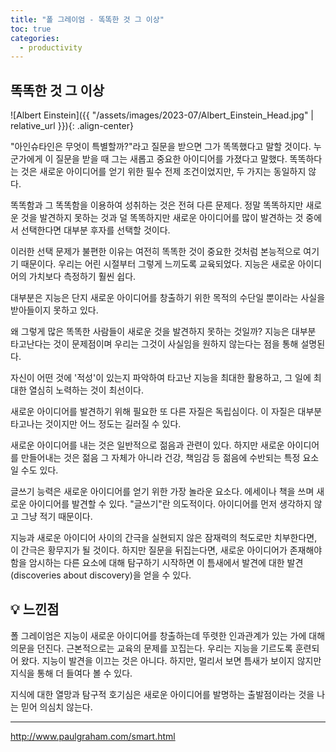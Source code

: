 ```yaml
---
title: "폴 그레이엄 - 똑똑한 것 그 이상"
toc: true
categories:
  - productivity
---
```


## 똑똑한 것 그 이상

![Albert Einstein]({{ "/assets/images/2023-07/Albert_Einstein_Head.jpg" | relative_url }}){: .align-center}

"아인슈타인은 무엇이 특별할까?"라고 질문을 받으면 그가 똑똑했다고 말할 것이다.
누군가에게 이 질문을 받을 때 그는 새롭고 중요한 아이디어를 가졌다고 말했다.
똑똑하다는 것은 새로운 아이디어를 얻기 위한 필수 전제 조건이었지만, 두 가지는 동일하지 않다.

똑똑함과 그 똑똑함을 이용하여 성취하는 것은 전혀 다른 문제다.
정말 똑똑하지만 새로운 것을 발견하지 못하는 것과 덜 똑똑하지만 새로운 아이디어를 많이 발견하는 것 중에서 선택한다면 대부분 후자를 선택할 것이다.

이러한 선택 문제가 불편한 이유는 여전히 똑똑한 것이 중요한 것처럼 본능적으로 여기기 때문이다.
우리는 어린 시절부터 그렇게 느끼도록 교육되었다. 지능은 새로운 아이디어의 가치보다 측정하기 훨씬 쉽다.

대부분은 지능은 단지 새로운 아이디어를 창출하기 위한 목적의 수단일 뿐이라는 사실을 받아들이지 못하고 있다.

왜 그렇게 많은 똑똑한 사람들이 새로운 것을 발견하지 못하는 것일까?
지능은 대부분 타고난다는 것이 문제점이며 우리는 그것이 사실임을 원하지 않는다는 점을 통해 설명된다.

자신이 어떤 것에 '적성'이 있는지 파악하여 타고난 지능을 최대한 활용하고, 그 일에 최대한 열심히 노력하는 것이 최선이다.

새로운 아이디어를 발견하기 위해 필요한 또 다른 자질은 독립심이다.
이 자질은 대부분 타고나는 것이지만 어느 정도는 길러질 수 있다.

새로운 아이디어를 내는 것은 일반적으로 젊음과 관련이 있다.
하지만 새로운 아이디어를 만들어내는 것은 젊음 그 자체가 아니라 건강, 책임감 등 젊음에 수반되는 특정 요소일 수도 있다.

글쓰기 능력은 새로운 아이디어를 얻기 위한 가장 놀라운 요소다.
에세이나 책을 쓰며 새로운 아이디어를 발견할 수 있다.
"글쓰기"란 의도적이다. 아이디어를 먼저 생각하지 않고 그냥 적기 때문이다.

지능과 새로운 아이디어 사이의 간극을 실현되지 않은 잠재력의 척도로만 치부한다면, 이 간극은 황무지가 될 것이다.
하지만 질문을 뒤집는다면, 새로운 아이디어가 존재해야 함을 암시하는 다른 요소에 대해 탐구하기 시작하면 이 틈새에서 발견에 대한 발견(discoveries about discovery)을 얻을 수 있다.

## 💡 느낀점

폴 그레이엄은 지능이 새로운 아이디어를 창출하는데 뚜렷한 인과관계가 있는 가에 대해 의문을 던진다.
근본적으로는 교육의 문제를 꼬집는다. 우리는 지능을 기르도록 훈련되어 왔다. 지능이 발견을 이끄는 것은 아니다.
하지만, 멀리서 보면 틈새가 보이지 않지만 지식을 통해 더 들여다 볼 수 있다.

지식에 대한 열망과 탐구적 호기심은 새로운 아이디어를 발명하는 출발점이라는 것을 나는 믿어 의심치 않는다.

---

http://www.paulgraham.com/smart.html
